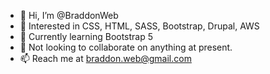 - 👋 Hi, I’m @BraddonWeb
- 👀 Interested in CSS, HTML, SASS, Bootstrap, Drupal, AWS
- 🌱 Currently learning Bootstrap 5
- 💞️ Not looking to collaborate on anything at present.
- 📫 Reach me at braddon.web@gmail.com

<!---
BraddonWeb/BraddonWeb is a ✨ special ✨ repository because its `README.md` (this file) appears on your GitHub profile.
You can click the Preview link to take a look at your changes.
--->
